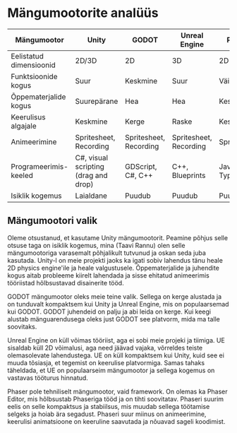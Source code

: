 # Mängumootorite analüüs

|Mängumootor   |Unity   |GODOT   |Unreal Engine |Phaser  |
|---|---|---|---|---|
|Eelistatud dimensioonid |2D/3D |2D |3D |2D |
|Funktsioonide kogus |Suur |Keskmine |Suur |Väike |
|Õppematerjalide kogus |Suurepärane |Hea |Hea |Keskpärane |
|Keerulisus algajale |Keskmine |Kerge |Raske |Keskmine |
|Animeerimine |Spritesheet, Recording |Spritesheet, Recording |Spritesheet, Recording |Spritesheet |
|Programeerimis-keeled |C#, visual scripting (drag and drop) |GDScript, C#, C++ |C++, Blueprints |Javascript, Typescript |
|Isiklik kogemus |Laialdane |Puudub |Puudub |Puudub |


## Mängumootori valik

  Oleme otsustanud, et kasutame Unity mängumootorit. Peamine põhjus selle otsuse taga on isiklik kogemus, mina (Taavi Rannu) olen selle mängumootoriga varasemalt põhjalikult tutvunud ja oskan seda juba kasutada. Unity-l on meie projekti jaoks ka igati sobiv lahendus tänu heale 2D physics engine'ile ja heale valgustusele. Õppematerjalide ja juhendite kogus aitab probleeme kiirelt lahendada ja sisse ehitatud animeerimis tööriistad hõlbsustavad disainerite tööd.
  
  GODOT mängumootor oleks meie teine valik. Sellega on kerge alustada ja on tunduvalt kompaktsem kui Unity ja Unreal Engine, mis on populaarsemad kui GODOT. GODOT juhendeid on palju ja abi leida on kerge. Kui keegi alustab mänguarendusega oleks just GODOT see platvorm, mida ma talle soovitaks.
  
  Unreal Engine on küll võimas tööriist, aga ei sobi meie projeki ja tiimiga. UE sisaldab küll 2D võimalusi, aga need jäävad vajaka, võrreldes teiste olemasolevate lahendustega. UE on küll kompaktsem kui Unity, kuid see ei muuda tõsiasja, et tegemist on keerulise platvormiga. Samas tahaks täheldada, et UE on populaarseim mängumootor ja sellega kogemus on vastavas tööturus hinnatud.
  
  Phaser pole tehniliselt mängumootor, vaid framework. On olemas ka Phaser Editor, mis hõlbsustab Phaseriga tööd ja on tihti soovitatav. Phaseri suurim eelis on selle kompaktsus ja stabiilsus, mis muudab sellega töötamise selgeks ja hoiab ära segadust. Phaseri suur miinus on animeerimine, keerulisi animatsioone on keeruline saavutada ja nõuavad sageli koodimist.
